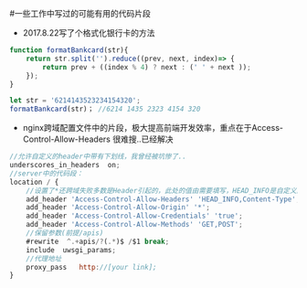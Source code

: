 #一些工作中写过的可能有用的代码片段
* 2017.8.22写了个格式化银行卡的方法
```javascript
function formatBankcard(str){
    return str.split('').reduce((prev, next, index)=> {
        return prev + ((index % 4) ? next : (' ' + next ));
    });
}

let str = '6214143523234154320';
formatBankcard(str)； //6214 1435 2323 4154 320
```
* nginx跨域配置文件中的片段，极大提高前端开发效率，重点在于Access-Control-Allow-Headers 很难搜..已经解决
```javascript
//允许自定义的header中带有下划线，我曾经被坑惨了..
underscores_in_headers  on;
//server中的代码段：
location / {	
    //设置了*还跨域失败多数是Header引起的，此处的值由需要填写，HEAD_INFO是自定义的东西
    add_header 'Access-Control-Allow-Headers' 'HEAD_INFO,Content-Type';
    add_header 'Access-Control-Allow-Origin' '*';
    add_header 'Access-Control-Allow-Credentials' 'true';
    add_header 'Access-Control-Allow-Methods' 'GET,POST';
    //保留参数(前提/apis)			
    #rewrite  ^.+apis/?(.*)$ /$1 break;
    include  uwsgi_params;	
    //代理地址			
    proxy_pass   http://[your link];
}
```


